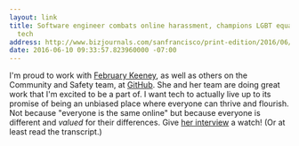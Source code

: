```yaml
---
layout: link
title: Software engineer combats online harassment, champions LGBT equality through
  tech
address: http://www.bizjournals.com/sanfrancisco/print-edition/2016/06/10/february-keeney-github-tech-lgbt-pride-diversity.html
date: 2016-06-10 09:33:57.823960000 -07:00
---
```


I'm proud to work with [February Keeney](https://github.com/ihavenotea), as well as others on the Community and Safety team, at [GitHub](https://github.com). She and her team are doing great work that I'm excited to be a part of. I want tech to actually live up to its promise of being an unbiased place where everyone can thrive and flourish. Not because "everyone is the same online" but because everyone is different and *valued* for their differences. Give [her interview](http://www.bizjournals.com/sanfrancisco/print-edition/2016/06/10/february-keeney-github-tech-lgbt-pride-diversity.html) a watch! (Or at least read the transcript.)
